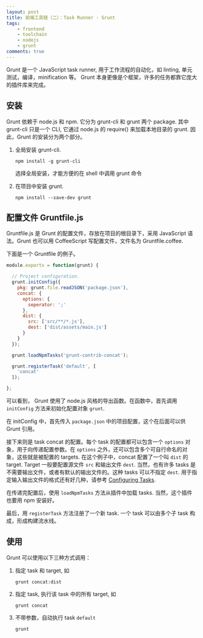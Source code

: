 ```yaml
---
layout: post
title: 前端工具链（二）：Task Runner - Grunt
tags:
    - frontend
    - toolchain
    - nodejs
    - grunt
comments: true
---
```


Grunt 是一个 JavaScript task runner, 用于工作流程的自动化，如 linting, 单元测试，编译，minification 等。 Grunt 本身更像是个框架，许多的任务都靠它庞大的插件库来完成。

## 安装

Grunt 依赖于 node.js 和 npm. 它分为 grunt-cli 和 grunt 两个 package. 其中 grunt-cli 只是一个 CLI, 它通过 node.js 的 require() 来加载本地目录的 grunt. 因此，Grunt 的安装分为两个部分。

1. 全局安装 grunt-cli.

    ```
    npm install -g grunt-cli
    ```

    选择全局安装，才能方便的在 shell 中调用 grunt 命令

2. 在项目中安装 grunt.

    ```
    npm install --save-dev grunt

    ```

## 配置文件 Gruntfile.js

Gruntfile.js 是 Grunt 的配置文件，存放在项目的根目录下，采用 JavaScript 语法。Grunt 也可以用 CoffeeScript 写配置文件，文件名为 Gruntfile.coffee.

下面是一个 Gruntfile 的例子。

```javascript
module.exports = function(grunt) {

  // Project configuration.
  grunt.initConfig({
    pkg: grunt.file.readJSON('package.json'),
    concat: {
      options: {
        seperator: ';'
      },
      dist: {
        src: ['src/**/*.js'],
        dest: ['dist/assets/main.js']
      }
    }
  });

  grunt.loadNpmTasks('grunt-contrib-concat');

  grunt.registerTask('default', [
    'concat'
  ]);

};
```

可以看到， Grunt 使用了 node.js 风格的导出函数。在函数中，首先调用 `initConfig` 方法来初始化配置对象 `grunt`. 

在 initConfig 中，首先传入 `package.json` 中的项目配置，这个在后面可以供 Grunt 引用。

接下来则是 task concat 的配置。每个 task 的配置都可以包含一个 `options` 对象，用于向传递配置参数。在 `options` 之外，还可以包含多个可自行命名的对象，这些就是被配置的 targets. 在这个例子中，concat 配置了一个叫 `dist` 的 target. Target 一般要配置源文件 `src` 和输出文件 `dest`. 当然，也有许多 tasks 是不需要输出文件，或者有默认的输出文件的。这种 tasks 可以不指定 `dest`. 用于指定输入输出文件的格式还有好几种，请参考 [Configuring Tasks][grunt-configuring-tasks].

在传递完配置后，使用 `loadNpmTasks` 方法从插件中加载 tasks. 当然，这个插件也要用 npm 安装好。

最后，用 `registerTask` 方法注册了一个新 task. 一个 task 可以由多个子 task 构成，形成构建流水线。

## 使用

Grunt 可以使用以下三种方式调用：

1. 指定 task 和 target, 如

    ```
    grunt concat:dist
    ```

2. 指定 task, 执行该 task 中的所有 target, 如

    ```
    grunt concat
    ```

3. 不带参数，自动执行 task `default`

    ```
    grunt
    ```

[grunt-configuring-tasks]: http://gruntjs.com/configuring-tasks "Configuring tasks - Grunt: The JavaScript Task Runner"
